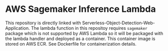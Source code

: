 # AWS Sagemaker Inference Lambda
This repository is directly linked with Serverless-Object-Detection-Web-Application. The lambda function in this repositoy requires `sagemaker` package which is not supported by AWS Lambda so it will be packaged with the lambda handler and deployed as a container. This container image is stored on AWS ECR. See Dockerfile for containerization details.
